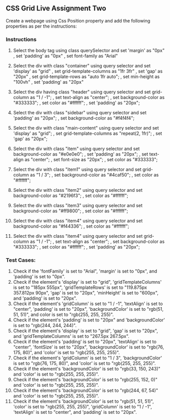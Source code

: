 ## CSS Grid Live Assignment Two

Create a webpage using Css Position property and add the following properties as per the instructions:

### Instructions

1. Select the body tag using class querySelector and
 set 'margin' as "0px"
, set 'padding' as "0px"
, set font-family as "Arial"

2. Select the div with class "container" using query selector and
 set 'display' as "grid"
, set  grid-template-columns as "1fr 3fr"
, set 'gap' as "20px"
, set grid-template-rows as "auto 1fr auto";
, set min-height as "100vh"
, set 'padding' as "20px"

3. Select the div having class "header" using query selector and
 set grid-column as  "1 / -1";
, set text-align as "center";
, set background-color as "#333333";
, set color as "#ffffff";
, set 'padding' as "20px";

4. Select the div with class "sidebar" using query selector and
 set 'padding' as "20px";
, set background-color as "#f4f4f4";

5. Select the div with class "main-content" using query selector and
 set 'display' as "grid";
, set grid-template-columns as "repeat(2, 1fr)";
, set 'gap' as "20px";

6. Select the div with class "item" using query selector and
 set background-color as "#e0e0e0";
, set 'padding' as "20px";
, set text-align as "center";
, set font-size as "20px";
, set color as "#333333";

7. Select the div with class "item1" using query selector and
 set grid-column as "1 / 3";
, set background-color as "#4caf50";
, set color as "#ffffff";

8. Select the div with class "item2" using query selector and
 set background-color as "#2196f3";
, set color as "#ffffff";

9. Select the div with class "item3" using query selector and
 set background-color as "#ff9800";
, set color as "#ffffff";

10. Select the div with class "item4" using query selector and
 set background-color as "#f44336";
, set color as "#ffffff";

11. Select the div with class "item4" using query selector and
 set grid-column as "1 / -1";
, set text-align as "center";
, set background-color as "#333333";
, set color as "#ffffff";
, set 'padding' as "20px";

### Test Cases:

1. Check if the 'fontFamily' is set to "Arial", 'margin' is set to "0px", and 'padding' is set to "0px".
2. Check if the element's 'display' is set to "grid", 'gridTemplateColumns' is set to "185px 555px", 'gridTemplateRows' is set to "119.875px 357.812px 90px", 'gap' is set to "20px", 'minHeight' is set to "600px", and 'padding' is set to "20px".
3. Check if the element's 'gridColumn' is set to "1 / -1", 'textAlign' is set to "center", 'padding' is set to "20px", 'backgroundColor' is set to "rgb(51, 51, 51)", and color is set to "rgb(255, 255, 255)".
4. Check if the element's 'padding' is set to "20px" and 'backgroundColor' is set to "rgb(244, 244, 244)".
5. Check if the element's 'display' is set to "grid", 'gap' is set to "20px", and 'gridTemplateColumns' is set to "267.5px 267.5px".
6. Check if the element's 'padding' is set to "20px", 'textAlign' is set to "center", 'fontSize' is set to "20px", 'backgroundColor' is set to "rgb(76, 175, 80)", and 'color' is set to "rgb(255, 255, 255)".
7. Check if the element's 'gridColumn' is set to "1 / 3", 'backgroundColor' is set to "rgb(76, 175, 80)", and 'color' is set to "rgb(255, 255, 255)".
8. Check if the element's 'backgroundColor' is set to "rgb(33, 150, 243)" and 'color' is set to "rgb(255, 255, 255)".
9.  Check if the element's 'backgroundColor' is set to "rgb(255, 152, 0)" and 'color' is set to "rgb(255, 255, 255)".
10. Check if the element's 'backgroundColor' is set to "rgb(244, 67, 54)" and 'color' is set to "rgb(255, 255, 255)".
11. Check if the element's 'backgroundColor' is set to "rgb(51, 51, 51)", 'color' is set to "rgb(255, 255, 255)", 'gridColumn' is set to "1 / -1", 'textAlign' is set to "center", and 'padding' is set to "20px".